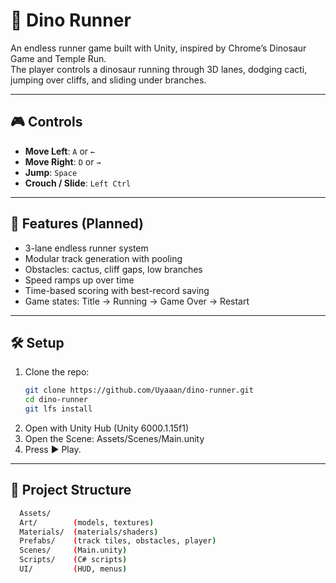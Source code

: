 # 🦖 Dino Runner

An endless runner game built with Unity, inspired by Chrome’s Dinosaur Game and Temple Run.  
The player controls a dinosaur running through 3D lanes, dodging cacti, jumping over cliffs, and sliding under branches.

---

## 🎮 Controls
- **Move Left**: `A` or `←`
- **Move Right**: `D` or `→`
- **Jump**: `Space`
- **Crouch / Slide**: `Left Ctrl`

---

## 🚀 Features (Planned)
- 3-lane endless runner system
- Modular track generation with pooling
- Obstacles: cactus, cliff gaps, low branches
- Speed ramps up over time
- Time-based scoring with best-record saving
- Game states: Title → Running → Game Over → Restart

---

## 🛠️ Setup
1. Clone the repo:
   ```bash
   git clone https://github.com/Uyaaan/dino-runner.git
   cd dino-runner
   git lfs install

2. Open with Unity Hub (Unity 6000.1.15f1)
3. Open the Scene:
   Assets/Scenes/Main.unity
4.	Press ▶️ Play.

---
## 🌳 Project Structure
```bash
  Assets/
  Art/        (models, textures)
  Materials/  (materials/shaders)
  Prefabs/    (track tiles, obstacles, player)
  Scenes/     (Main.unity)
  Scripts/    (C# scripts)
  UI/         (HUD, menus)
